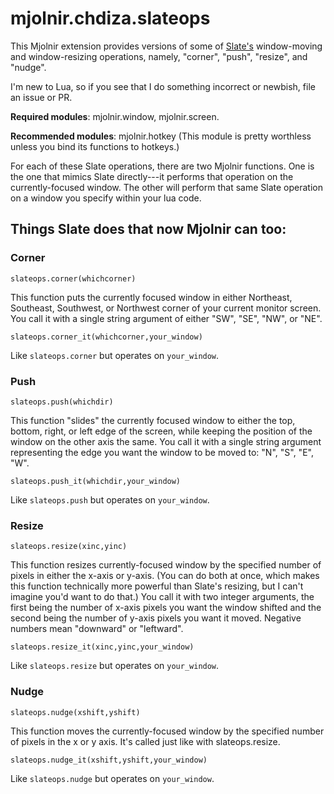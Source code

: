 # mjolnir.chdiza.slateops

This Mjolnir extension provides versions of some of
[Slate's](https://github.com/jigish/slate) window-moving and
window-resizing operations, namely, "corner", "push", "resize", and
"nudge".

I'm new to Lua, so if you see that I do something incorrect or newbish, file an issue or PR.

**Required modules**: mjolnir.window, mjolnir.screen.

**Recommended modules**: mjolnir.hotkey (This module is pretty worthless
unless you bind its functions to hotkeys.)

For each of these Slate operations, there are two Mjolnir functions.
One is the one that mimics Slate directly---it performs that operation
on the currently-focused window.  The other will perform that same
Slate operation on a window you specify within your lua code.

## Things Slate does that now Mjolnir can too:

### Corner

`slateops.corner(whichcorner)`

This function puts the currently focused window in either Northeast,
Southeast, Southwest, or Northwest corner of your current monitor
screen.  You call it with a single string argument of either "SW",
"SE", "NW", or "NE".

`slateops.corner_it(whichcorner,your_window)`

Like `slateops.corner` but operates on `your_window`.

### Push

`slateops.push(whichdir)`

This function "slides" the currently focused window to either the top,
bottom, right, or left edge of the screen, while keeping the position
of the window on the other axis the same.  You call it with a single
string argument representing the edge you want the window to be moved
to: "N", "S", "E", "W".

`slateops.push_it(whichdir,your_window)`

Like `slateops.push` but operates on `your_window`.

### Resize

`slateops.resize(xinc,yinc)`

This function resizes currently-focused window by the specified number
of pixels in either the x-axis or y-axis.  (You can do both at once,
which makes this function technically more powerful than Slate's
resizing, but I can't imagine you'd want to do that.) You call it with
two integer arguments, the first being the number of x-axis pixels you
want the window shifted and the second being the number of y-axis
pixels you want it moved.  Negative numbers mean "downward" or
"leftward".

`slateops.resize_it(xinc,yinc,your_window)`

Like `slateops.resize` but operates on `your_window`.

### Nudge

`slateops.nudge(xshift,yshift)`

This function moves the currently-focused window by the specified
number of pixels in the x or y axis.  It's called just like with
slateops.resize.

`slateops.nudge_it(xshift,yshift,your_window)`

Like `slateops.nudge` but operates on `your_window`.


